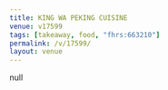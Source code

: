 ```yaml
---
title: KING WA PEKING CUISINE
venue: v17599
tags: [takeaway, food, "fhrs:663210"]
permalink: /v/17599/
layout: venue
---
```

null